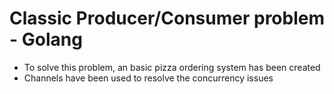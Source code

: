 # Classic Producer/Consumer problem - Golang

- To solve this problem, an basic pizza ordering system has been created
- Channels have been used to resolve the concurrency issues

